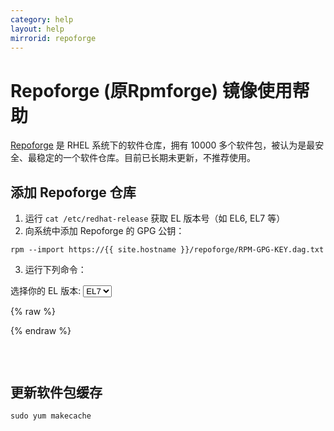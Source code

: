 ```yaml
---
category: help
layout: help
mirrorid: repoforge
---
```


# Repoforge (原Rpmforge) 镜像使用帮助

[Repoforge](http://repoforge.org/) 是 RHEL 系统下的软件仓库，拥有 10000 多个软件包，被认为是最安全、最稳定的一个软件仓库。目前已长期未更新，不推荐使用。

## 添加 Repoforge 仓库

1. 运行 `cat /etc/redhat-release` 获取 EL 版本号（如 EL6, EL7 等）
2. 向系统中添加 Repoforge 的 GPG 公钥：
```
rpm --import https://{{ site.hostname }}/repoforge/RPM-GPG-KEY.dag.txt
```
3. 运行下列命令：

<form class="form-inline">
<div class="form-group">
	<label>选择你的 EL 版本: </label>
	<select class="form-control release-select" data-template="#yum-template" data-target="#yum-content">
	  <option data-release="el7" selected>EL7</option>
	  <option data-release="el6">EL6</option>
	  <option data-release="el5">EL5</option>
    <option data-release="el4">EL4</option>
    <option data-release="el3">EL3</option>
	</select>
</div>
</form>

{% raw %}
<script id="yum-template" type="x-tmpl-markup">
sudo cat > /etc/yum.repos.d/rpmforge.repo << EOF
[rpmforge]
name = RHEL $releasever - RPMforge.net - dag
baseurl = https://{%endraw%}{{ site.hostname }}{%raw%}/repoforge/redhat/{{release_name}}/en/$basearch/rpmforge
mirrorlist = http://mirrorlist.repoforge.org/{{release_name}}/mirrors-rpmforge
enabled = 1
protect = 0
gpgkey = file:///etc/pki/rpm-gpg/RPM-GPG-KEY-rpmforge-dag
gpgcheck = 1

[rpmforge-extras]
name = RHEL $releasever - RPMforge.net - extras
baseurl = https://{%endraw%}{{ site.hostname }}{%raw%}/repoforge/redhat/{{release_name}}/en/$basearch/extras
mirrorlist = http://mirrorlist.repoforge.org/{{release_name}}/mirrors-rpmforge-extras
enabled = 0
protect = 0
gpgkey = file:///etc/pki/rpm-gpg/RPM-GPG-KEY-rpmforge-dag
gpgcheck = 1

[rpmforge-testing]
name = RHEL $releasever - RPMforge.net - testing
baseurl = https://{%endraw%}{{ site.hostname }}{%raw%}/repoforge/redhat/{{release_name}}/en/$basearch/testing
mirrorlist = http://mirrorlist.repoforge.org/{{release_name}}/mirrors-rpmforge-testing
enabled = 0  
protect = 0
gpgkey = file:///etc/pki/rpm-gpg/RPM-GPG-KEY-rpmforge-dag
gpgcheck = 1
EOF
</script>
{% endraw %}

<p></p>

<pre>
<code id="yum-content">
</code>
</pre>

## 更新软件包缓存

```
sudo yum makecache
```
